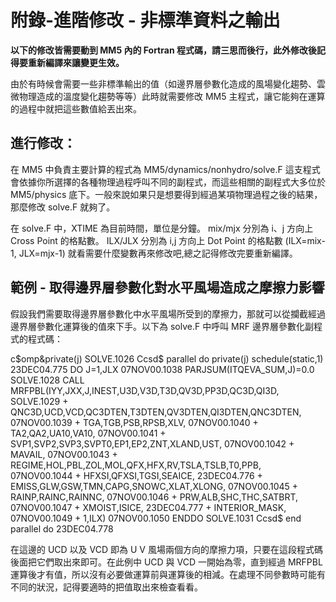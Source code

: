 # 附錄-進階修改 - 非標準資料之輸出

**以下的修改皆需要動到 MM5 內的 Fortran 程式碼，請三思而後行，此外修改後記得要重新編譯來讓變更生效。**

由於有時候會需要一些非標準輸出的值（如邊界層參數化造成的風場變化趨勢、雲微物理造成的溫度變化趨勢等等）此時就需要修改 MM5 主程式，讓它能夠在運算的過程中就把這些數值給丟出來。

## 進行修改：

在 MM5 中負責主要計算的程式為 MM5/dynamics/nonhydro/solve.F 這支程式會依據你所選擇的各種物理過程呼叫不同的副程式，而這些相關的副程式大多位於 MM5/physics 底下。一般來說如果只是想要得到經過某項物理過程之後的結果，那麼修改 solve.F 就夠了。

在 solve.F 中，XTIME 為目前時間，單位是分鐘。
mix/mjx 分別為 i、j 方向上 Cross Point 的格點數。
ILX/JLX 分別為 i,j 方向上 Dot Point 的格點數 (ILX=mix-1, JLX=mjx-1)
就看需要什麼變數再來修改吧,總之記得修改完要重新編譯。

## 範例 - 取得邊界層參數化對水平風場造成之摩擦力影響

假設我們需要取得邊界層參數化中水平風場所受到的摩擦力，那就可以從攔截經過邊界層參數化運算後的值來下手。以下為 solve.F 中呼叫 MRF 邊界層參數化副程式的程式碼：

c$omp&private(j)                                                                 SOLVE.1026
Ccsd$ parallel do private(j) schedule(static,1)                                  23DEC04.775
        DO J=1,JLX                                                               07NOV00.1038
          PARJSUM(ITQEVA_SUM,J)=0.0                                              SOLVE.1028
          CALL MRFPBL(IYY,JXX,J,INEST,U3D,V3D,T3D,QV3D,PP3D,QC3D,QI3D,           SOLVE.1029
     +         QNC3D,UCD,VCD,QC3DTEN,T3DTEN,QV3DTEN,QI3DTEN,QNC3DTEN,            07NOV00.1039
     +         TGA,TGB,PSB,RPSB,XLV,                                             07NOV00.1040
     +         TA2,QA2,UA10,VA10,                                                07NOV00.1041
     +         SVP1,SVP2,SVP3,SVPT0,EP1,EP2,ZNT,XLAND,UST,                       07NOV00.1042
     +         MAVAIL,                                                           07NOV00.1043
     +         REGIME,HOL,PBL,ZOL,MOL,QFX,HFX,RV,TSLA,TSLB,T0,PPB,               07NOV00.1044
     +         HFXSI,QFXSI,TGSI,SEAICE,                                          23DEC04.776
     +         EMISS,GLW,GSW,TMN,CAPG,SNOWC,XLAT,XLONG,                          07NOV00.1045
     +         RAINP,RAINC,RAINNC,                                               07NOV00.1046
     +         PRW,ALB,SHC,THC,SATBRT,                                           07NOV00.1047
     +         XMOIST,ISICE,                                                     23DEC04.777
     +         INTERIOR_MASK,                                                    07NOV00.1049
     +         1,ILX)                                                            07NOV00.1050
        ENDDO                                                                    SOLVE.1031
Ccsd$ end parallel do                                                            23DEC04.778

在這邊的 UCD 以及 VCD 即為 U V 風場兩個方向的摩擦力項，只要在這段程式碼後面把它們取出來即可。在此例中 UCD 與 VCD 一開始為零，直到經過 MRFPBL 運算後才有值，所以沒有必要做運算前與運算後的相減。在處理不同參數時可能有不同的狀況，記得要適時的把值取出來檢查看看。
